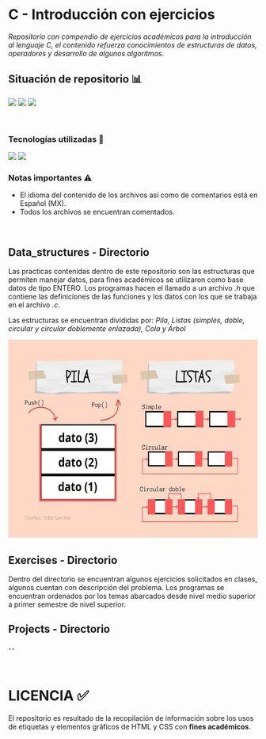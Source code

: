 # C - Introducción con ejercicios

_Repositorio con compendio de ejercicios académicos para la introducción al lenguaje C, el contenido refuerza conocimientos de estructuras de datos, operadores y desarrollo de algunos algoritmos._
<br>

## Situación de repositorio 📊️
<img src="https://img.shields.io/badge/Coverage-15%25-FFB4A2?style=for-the-badge" />  <img src="https://img.shields.io/github/stars/0draS0/Practicas_HTML?color=FFB4A2&style=for-the-badge" />  <img src="https://img.shields.io/badge/Version-1.0-FFB4A2?style=for-the-badge" />

<br>

### Tecnologías utilizadas 🔨
<img src="https://img.shields.io/badge/C-00599C?style=for-the-badge&logo=c&logoColor=black&color=FFB4A2" /> <img src="https://img.shields.io/badge/Built%20with-Code%3A%3ABlocks-FFB4A2?style=for-the-badge" />

### Notas importantes ⚠
  - El idioma del contenido de los archivos así como de comentarios está en Español (MX).
  - Todos los archivos se encuentran comentados.

<br>

## Data_structures - Directorio
Las practicas contenidas dentro de este repositorio son las estructuras que permiten manejar datos, para fines académicos se utilizaron como base datos de tipo ENTERO. Los programas hacen el llamado a un archivo _.h_ que contiene las definiciones de las funciones y los datos con los que se trabaja en el archivo _.c_.

Las estructuras se encuentran divididas por: *Pila, Listas (simples, doble, circular y circular doblemente enlazada), Cola y Árbol*
<p align="center">
  <img src="Resources/IMG_estructura.jpg" alt="Estructuras planteadas" height="400" width="600">
</p>


## Exercises - Directorio
Dentro del directorio se encuentran algunos ejercicios solicitados en clases, algunos cuentan con descripción del problema. Los programas se encuentran ordenados por los temas abarcados desde nivel medio superior a primer semestre de nivel superior. 

## Projects - Directorio
--

<br>

# LICENCIA ✅
El repositorio es resultado de la recopilación de información sobre los usos de etiquetas y elementos gráficos de HTML y CSS con <b>fines académicos</b>.
